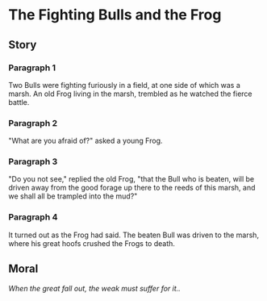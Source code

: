 
# The Fighting Bulls and the Frog

## Story


### Paragraph 1

Two Bulls were fighting furiously in a field, at one side of which was a marsh. An old Frog living in the marsh, trembled as he watched the fierce battle.



### Paragraph 2

"What are you afraid of?" asked a young Frog.



### Paragraph 3

"Do you not see," replied the old Frog, "that the Bull who is beaten, will be driven away from the good forage up there to the reeds of this marsh, and we shall all be trampled into the mud?"



### Paragraph 4

It turned out as the Frog had said. The beaten Bull was driven to the marsh, where his great hoofs crushed the Frogs to death.



## Moral

_When the great fall out, the weak must suffer for it.._

